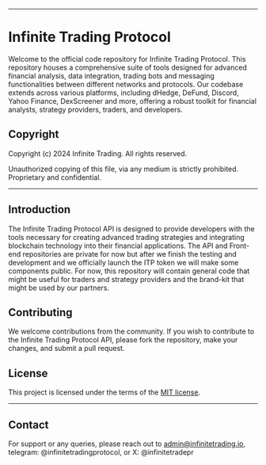 
---

# Infinite Trading Protocol 

Welcome to the official code repository for Infinite Trading Protocol. This repository houses a comprehensive suite of tools designed for advanced financial analysis, data integration, trading bots and messaging functionalities between different networks and protocols. Our codebase extends across various platforms, including dHedge, DeFund, Discord, Yahoo Finance, DexScreener and more, offering a robust toolkit for financial analysts, strategy providers, traders, and developers.

## Copyright

Copyright (c) 2024 Infinite Trading. All rights reserved.

Unauthorized copying of this file, via any medium is strictly prohibited.
Proprietary and confidential.

---

## Introduction

The Infinite Trading Protocol API is designed to provide developers with the tools necessary for creating advanced trading strategies and integrating blockchain technology into their financial applications. The API and Front-end repositories are private for now but after we finish the testing and development and we officially launch the ITP token we will make some components public. For now, this repository will contain general code that might be useful for traders and strategy providers and the brand-kit that might be used by our partners.

## Contributing

We welcome contributions from the community. If you wish to contribute to the Infinite Trading Protocol API, please fork the repository, make your changes, and submit a pull request.

## License

This project is licensed under the terms of the [MIT license](LICENSE).

---

## Contact

For support or any queries, please reach out to admin@infinitetrading.io, telegram: @infinitetradingprotocol, or X: @infinitetradepr
